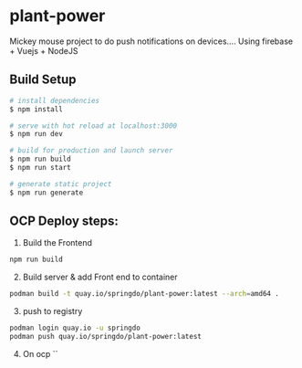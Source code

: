 # plant-power
Mickey mouse project to do push notifications on devices.... Using firebase + Vuejs + NodeJS

## Build Setup

```bash
# install dependencies
$ npm install

# serve with hot reload at localhost:3000
$ npm run dev

# build for production and launch server
$ npm run build
$ npm run start

# generate static project
$ npm run generate
```

## OCP Deploy steps:
1. Build the Frontend 
```bash
npm run build
```

2. Build server & add Front end to container
```bash
podman build -t quay.io/springdo/plant-power:latest --arch=amd64 . 
```

3. push to registry 
```bash
podman login quay.io -u springdo
podman push quay.io/springdo/plant-power:latest
```

4. On ocp 
``